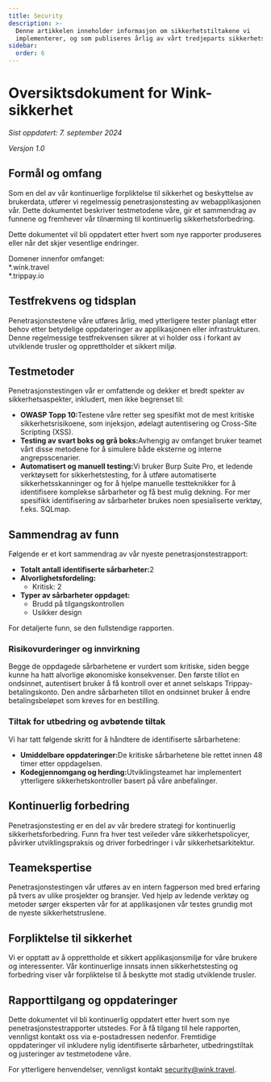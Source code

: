 ```yaml
---
title: Security
description: >-
  Denne artikkelen inneholder informasjon om sikkerhetstiltakene vi
  implementerer, og som publiseres årlig av vårt tredjeparts sikkerhetsfirma.
sidebar:
  order: 6
---
```

# Oversiktsdokument for Wink-sikkerhet

*Sist oppdatert: 7. september 2024*

*Versjon 1.0*

## Formål og omfang

Som en del av vår kontinuerlige forpliktelse til sikkerhet og beskyttelse av brukerdata, utfører vi regelmessig penetrasjonstesting av webapplikasjonen vår. Dette dokumentet beskriver testmetodene våre, gir et sammendrag av funnene og fremhever vår tilnærming til kontinuerlig sikkerhetsforbedring.

Dette dokumentet vil bli oppdatert etter hvert som nye rapporter produseres eller når det skjer vesentlige endringer.

Domener innenfor omfanget:\
\*.wink.travel\
\*.trippay.io

## Testfrekvens og tidsplan

Penetrasjonstestene våre utføres årlig, med ytterligere tester planlagt etter behov etter betydelige oppdateringer av applikasjonen eller infrastrukturen. Denne regelmessige testfrekvensen sikrer at vi holder oss i forkant av utviklende trusler og opprettholder et sikkert miljø.

## Testmetoder

Penetrasjonstestingen vår er omfattende og dekker et bredt spekter av sikkerhetsaspekter, inkludert, men ikke begrenset til:

* **OWASP Topp 10:**&#x54;estene våre retter seg spesifikt mot de mest kritiske sikkerhetsrisikoene, som injeksjon, ødelagt autentisering og Cross-Site Scripting (XSS).
* **Testing av svart boks og grå boks:**&#x41;vhengig av omfanget bruker teamet vårt disse metodene for å simulere både eksterne og interne angrepsscenarier.
* **Automatisert og manuell testing:**&#x56;i bruker Burp Suite Pro, et ledende verktøysett for sikkerhetstesting, for å utføre automatiserte sikkerhetsskanninger og for å hjelpe manuelle testteknikker for å identifisere komplekse sårbarheter og få best mulig dekning. For mer spesifikk identifisering av sårbarheter brukes noen spesialiserte verktøy, f.eks. SQLmap.

## Sammendrag av funn

Følgende er et kort sammendrag av vår nyeste penetrasjonstestrapport:

* **Totalt antall identifiserte sårbarheter:**&#x32;
* **Alvorlighetsfordeling:**
  * Kritisk: 2
* **Typer av sårbarheter oppdaget:**
  * Brudd på tilgangskontrollen
  * Usikker design

For detaljerte funn, se den fullstendige rapporten.

### Risikovurderinger og innvirkning

Begge de oppdagede sårbarhetene er vurdert som kritiske, siden begge kunne ha hatt alvorlige økonomiske konsekvenser. Den første tillot en ondsinnet, autentisert bruker å få kontroll over et annet selskaps Trippay-betalingskonto. Den andre sårbarheten tillot en ondsinnet bruker å endre betalingsbeløpet som kreves for en bestilling.

### Tiltak for utbedring og avbøtende tiltak

Vi har tatt følgende skritt for å håndtere de identifiserte sårbarhetene:

* **Umiddelbare oppdateringer:**&#x44;e kritiske sårbarhetene ble rettet innen 48 timer etter oppdagelsen.
* **Kodegjennomgang og herding:**&#x55;tviklingsteamet har implementert ytterligere sikkerhetskontroller basert på våre anbefalinger.

## Kontinuerlig forbedring

Penetrasjonstesting er en del av vår bredere strategi for kontinuerlig sikkerhetsforbedring. Funn fra hver test veileder våre sikkerhetspolicyer, påvirker utviklingspraksis og driver forbedringer i vår sikkerhetsarkitektur.

## Teamekspertise

Penetrasjonstestingen vår utføres av en intern fagperson med bred erfaring på tvers av ulike prosjekter og bransjer. Ved hjelp av ledende verktøy og metoder sørger eksperten vår for at applikasjonen vår testes grundig mot de nyeste sikkerhetstruslene.

## Forpliktelse til sikkerhet

Vi er opptatt av å opprettholde et sikkert applikasjonsmiljø for våre brukere og interessenter. Vår kontinuerlige innsats innen sikkerhetstesting og forbedring viser vår forpliktelse til å beskytte mot stadig utviklende trusler.

## Rapporttilgang og oppdateringer

Dette dokumentet vil bli kontinuerlig oppdatert etter hvert som nye penetrasjonstestrapporter utstedes. For å få tilgang til hele rapporten, vennligst kontakt oss via e-postadressen nedenfor. Fremtidige oppdateringer vil inkludere nylig identifiserte sårbarheter, utbedringstiltak og justeringer av testmetodene våre.

For ytterligere henvendelser, vennligst kontakt security@wink.travel.

